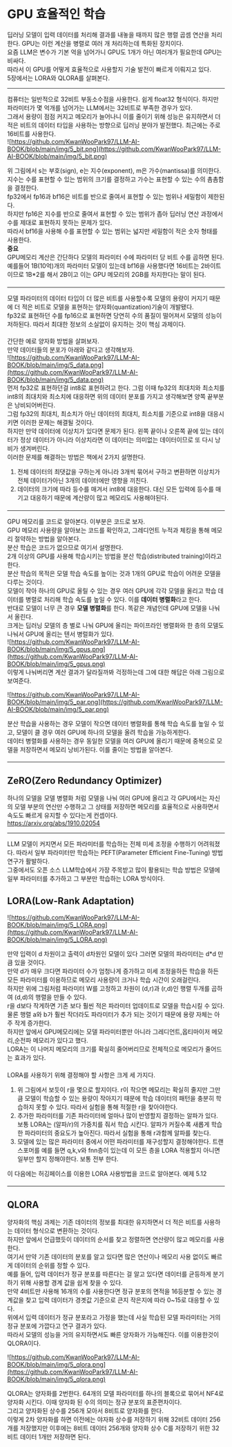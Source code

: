 # GPU 효율적인 학습  

딥러닝 모델이 입력 데이터를 처리해 결과를 내놓을 때까지 많은 행렬 곱셈 연산을 처리한다. GPU는 이런 계산을 병렬로 여러 개 처리하는데 특화된 장치이다.  
요즘 LLM은 변수가 기본 억을 넘어가니 GPU도 1개가 아닌 여러개가 필요한데 GPU는 비싸다.  
따라서 이 GPU를 어떻게 효율적으로 사용할지 기술 발전이 빠르게 이뤄지고 있다.  
5장에서는 LORA와 QLORA를 살펴본다.  
***  
컴퓨터는 일반적으로 32비트 부동소수점을 사용한다. 쉽게 float32 형식이다. 하지만 파라미터가 몇 억개를 넘어가는 LLM에서는 32비트로 부족한 경우가 있다.  
그래서 용량이 점점 커지고 메모리가 늘어나니 이를 줄이기 위해 성능은 유지하면서 더 적은 비트의 데이터 타입을 사용하는 방향으로 딥러닝 분야가 발전했다. 최근에는 주로 16비트를 사용한다.  
![https://github.com/KwanWooPark97/LLM-AI-BOOK/blob/main/img/5_bit.png](https://github.com/KwanWooPark97/LLM-AI-BOOK/blob/main/img/5_bit.png)  

위 그림에서 s는 부호(sign), e는 지수(exponent), m은 가수(mantissa)를 의미한다.  
지수는 수를 표현할 수 있는 범위의 크기를 결정하고 가수는 표현할 수 있는 수의 촘촘함을 결정한다.  
fp32에서 fp16과 bf16은 비트를 반으로 줄여서 표현할 수 있는 범위나 세밀함이 제한된다.  
하지만 fp16은 지수를 반으로 줄여서 표현할 수 있는 범위가 좁아 딥러닝 연산 과정에서 수를 제대로 표현하지 못하는 문제가 있다.  
따라서 bf16을 사용해 수를 표현할 수 있는 범위는 넓지만 세밀함이 적은 숫자 형태를 사용한다.   
**중요**  
GPU메모리 계산은 간단하다 모델의 파라미터 수에 파라미터 당 비트 수를 곱하면 된다.  
예를들어 1B(10억)개의 파라미터 모델이 있는데 bf16을 사용했다면 16비트는 2바이트이므로 1B*2를 해서 2B이고 이는 GPU 메모리의 2GB를 차지한다는 말이 된다.  
####  
***  
모델 파라미터의 데이터 타입이 더 많은 비트를 사용할수록 모델의 용량이 커지기 때문에 더 적은 비트로 모델을 표현하는 양자화(quantization)기술이 개발됐다.  
fp32로 표현하던 수를 fp16으로 표현하면 당연히 수의 품질이 떨어져서 모델의 성능이 저하된다. 따라서 최대한 정보의 소실없이 유지하는 것이 핵심 과제이다.  
####  
간단한 예로 양자화 방법을 살펴보자.  
만약 데이터들의 분포가 아래와 같다고 생각해보자.  
![https://github.com/KwanWooPark97/LLM-AI-BOOK/blob/main/img/5_data.png](https://github.com/KwanWooPark97/LLM-AI-BOOK/blob/main/img/5_data.png)  
먼저 fp32로 표현하던걸 int8로 표현하려고 한다. 그럼 이때 fp32의 최대치와 최소치를 int8의 최대치와 최소치에 대응하면 위의 데이터 분포를 가지고 생각해보면 양쪽 끝부분은 낭비되어버린다.  
그럼 fp32의 최대치, 최소치가 아닌 데이터의 최대치, 최소치를 기준으로 int8을 대응시키면 이러한 문제는 해결될 것이다.  
하지만 만약 데이터에 이상치가 있다면 문제가 된다. 왼쪽 끝이나 오른쪽 끝에 있는 데이터가 정상 데이터가 아니라 이상치라면 이 데이터는 의미없는 데이터이므로 또 다시 낭비가 생겨버린다.  
이러한 문제를 해결하는 방법은 책에서 2가지 설명한다.  
1. 전체 데이터의 최댓값을 구하는게 아니라 3개씩 묶어서 구하고 변환하면 이상치가 전체 데이터가아닌 3개의 데이터에만 영향을 끼친다.
2. 데이터의 크기에 따라 등수를 매겨서 int8에 대응한다. 대신 모든 입력에 등수를 매기고 대응하기 때문에 계산량이 많고 메모리도 사용해야된다.
####  
***  
GPU 메모리를 코드로 알아본다. 이부분은 코드로 보자.  
GPU 메모리 사용량을 알아보는 코드를 확인하고, 그레디언트 누적과 체킹을 통해 메모리 절약하는 방법을 알아본다.  
분산 학습은 코드가 없으므로 여기서 설명한다.  
2개 이상의 GPU를 사용해 학습시키는 방법을 분산 학습(distributed training)이라고 한다.  
분산 학습의 목적은 모델 학습 속도를 높이는 것과 1개의 GPU로 학습이 어려운 모델을 다루는 것이다.  
모델이 작아 하나의 GPU로 올릴 수 있는 경우 여러 GPU에 각각 모델을 올리고 학습 데이터를 병렬로 처리해 학습 속도를 높일 수 있다. 이를 **데이터 병렬화**라고 한다.   
반대로 모델이 너무 큰 경우 **모델 병렬화**를 한다. 똑같은 개념인데 GPU에 모델을 나눠서 올린다.  
크게는 딥러닝 모델의 층 별로 나눠 GPU에 올리는 파이프라인 병렬화와 한 층의 모델도 나눠서 GPU에 올리는 텐서 병럴화가 있다.  
![https://github.com/KwanWooPark97/LLM-AI-BOOK/blob/main/img/5_gpus.png](https://github.com/KwanWooPark97/LLM-AI-BOOK/blob/main/img/5_gpus.png)   
이렇게 나눠버리면 계산 결과가 달라질까봐 걱정하는데 그에 대한 해답은 아래 그림으로 보여준다.  

![https://github.com/KwanWooPark97/LLM-AI-BOOK/blob/main/img/5_par.png](https://github.com/KwanWooPark97/LLM-AI-BOOK/blob/main/img/5_par.png)   

분산 학습을 사용하는 경우 모델이 작으면 데이터 병렬화를 통해 학습 속도를 높일 수 있고, 모델이 클 경우 여러 GPU에 하나의 모델을 올려 학습을 가능하게한다.  
데이터 병렬화를 사용하는 경우 동일한 모델을 여러 GPU에 올리기 때문에 중복으로 모델을 저장하면서 메모리 낭비가된다. 이를 줄이는 방법을 알아본다.  
####  
***  
## ZeRO(Zero Redundancy Optimizer)  
하나의 모델을 모델 병렬화 처럼 모델을 나눠 여러 GPU에 올리고 각 GPU에서는 자신의 모델 부분의 연산만 수행하고 그 상태를 저장하면 메모리를 효율적으로 사용하면서 속도도 빠르게 유지할 수 있다는게 컨셉이다.   
https://arxiv.org/abs/1910.02054  

***  
LLM 모델이 커지면서 모든 파라미터를 학습하는 전체 미세 조정을 수행하기 어려워졌다. 따라서 일부 파라미터만 학습하는 PEFT(Parameter Efficient Fine-Tuning) 방법 연구가 활발하다.  
그중에서도 오픈 소스 LLM학습에서 가장 주목받고 많이 활용되는 학습 방법은 모델에 일부 파라미터를 추가하고 그 부분만 학습하는 LORA 방식이다.  
## LORA(Low-Rank Adaptation)

![https://github.com/KwanWooPark97/LLM-AI-BOOK/blob/main/img/5_LORA.png](https://github.com/KwanWooPark97/LLM-AI-BOOK/blob/main/img/5_LORA.png)   

만약 입력이 d 차원이고 출력이 d차원인 모델이 있다 그러면 모델의 파라미터는 d*d 만큼 있을 것이다.  
만약 d가 매우 크다면 파라미터 수가 엄청나게 증가하고 미세 조정을하든 학습을 하든 모든 파라미터를 이용하므로 메모리 사용량이 크거나 학습 시간이 오래걸린다.  
하지만 위에 그림처럼 파라미터 W를 고정하고 차원이 (d,r)과 (r,d)인 행렬 두개를 곱하여 (d,d)의 행렬을 만들 수 있다.  
r을 d보다 작게하면 기존 보다 훨씬 적은 파라미터 업데이트로 모델을 학습시킬 수 있다.  
물론 행렬 a와 b가 훨씬 작더라도 파라미터가 추가 되는 것이기 때문에 용량 자체는 아주 작게 증가한다.  
하지만 앞에서 GPU메모리에는 모델 파라미터뿐만 아니라 그레디언트,옵티마이저 메모리,순전파 메모리가 있다고 했다.  
LORA는 이 나머지 메모리의 크기를 확실히 줄어버리므로 전체적으로 메모리가 줄어드는 효과가 있다.   
####   
LORA를 사용하기 위해 결정해야 할 사항은 크게 세 가지다.  
1. 위 그림에서 보듯이 r을 몇으로 할지이다. r이 작으면 메모리는 확실히 줄지만 그만큼 모델이 학습할 수 있는 용량이 작아지기 때문에 학습 데이터의 패턴을 충분히 학습하지 못할 수 있다. 따라서 실험을 통해 적절한 r을 찾아야한다.
2. 추가한 파라미터를 기존 파라미터에 얼마나 많이 반영할지 결정하는 알파가 있다. 보통 LORA는 (알파/r)의 가중치를 줘서 학습 시킨다. 알파가 커질수록 새롭게 학습한 파라미터의 중요도가 높아진다. 따라서 실험을 통해 r과함께 알파를 찾는다.
3. 모델에 있는 많은 파라미터 중에서 어떤 파라미터를 재구성할지 결정해야한다. 트랜스포머를 예를 들면 q,k,v와 fnn층이 있는데 이 모든 층을 LORA 적용할지 아니면 일부만 할지 정해야한다. 보통 전부 한다.

이 다음에는 허깅페이스를 이용한 LORA 사용방법을 코드로 알아본다. 예제 5.12  
####  
***  
## QLORA  

양자화의 핵심 과제는 기존 데이터의 정보를 최대한 유지하면서 더 적은 비트를 사용하는 데이터 형식으로 변환하는 것이다.  
하지만 앞에서 언급했듯이 데이터의 순서를 찾고 정렬하면 연산량이 많고 메모리를 사용한다.  
여기서 만약 기존 데이터의 분포를 알고 있다면 많은 연산이나 메모리 사용 없이도 빠르게 데이터의 순위를 정할 수 있다.  
예를 들어, 입력 데이터가 정규 분포를 따른다는 걸 알고 있다면 데이터를 균등하게 분기하기 위해 사용할 경계 값을 쉽게 찾을 수 있다.  
만약 4비트만 사용해 16개의 수를 사용한다면 정규 분포의 면적을 16등분할 수 있는 경계값을 찾고 입력 데이터가 경곗값 기준으로 큰지 작은지에 따라 0~15로 대응할 수 있다.  
위에서 입력 데이터가 정규 분포라고 가정을 했는데 사실 학습된 모델 파라미터는 거의 정규 분포에 가깝다고 연구 결과가 있다.  
따라서 모델의 성능을 거의 유지하면서도 빠른 양자화가 가능해진다. 이를 이용한것이 QLORA이다.  

![https://github.com/KwanWooPark97/LLM-AI-BOOK/blob/main/img/5_qlora.png](https://github.com/KwanWooPark97/LLM-AI-BOOK/blob/main/img/5_qlora.png)   

QLORA는 양자화를 2번한다. 64개의 모델 파라미터를 하나의 블록으로 묶어서 NF4로 양자화 시킨다. 이때 양자화 된 수의 의미는 정규 분포의 표준편차이다.  
그리고 양자화된 상수를 256개 모아서 8비트로 양자화를 한다.  
이렇게 2차 양자화를 하면 이전에는 야자화 상수를 저장하기 위해 32비트 데이터 256개를 저장했지만 이후에는 8비트 데이터 256개와 양자화 상수 C를 저장하기 위한 32비트 데이터 1개만 저장하면 된다.  
